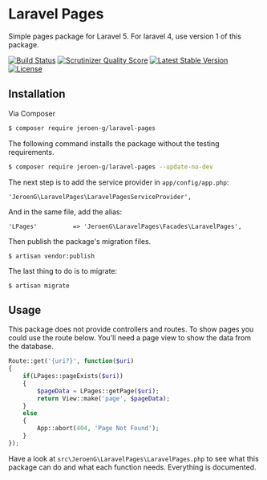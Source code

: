 Laravel Pages
=====================

Simple pages package for Laravel 5. For laravel 4, use version 1 of this package.

[![Build Status](https://travis-ci.org/Jeroen-G/laravel-pages.png?branch=master)](https://travis-ci.org/Jeroen-G/laravel-pages)
[![Scrutinizer Quality Score](https://scrutinizer-ci.com/g/Jeroen-G/laravel-pages/badges/quality-score.png?s=a0e8e2ce3e6f07bb1171e5257b3224a60427bb3c)](https://scrutinizer-ci.com/g/Jeroen-G/laravel-pages/)
[![Latest Stable Version](https://img.shields.io/github/release/jeroen-g/activity-logger.svg?style=flat)](https://github.com/jeroen-g/laravel-pages/releases)
[![License](https://img.shields.io/badge/License-EUPL--1.1-blue.svg?style=flat)](license.md)

## Installation

Via Composer
``` bash
$ composer require jeroen-g/laravel-pages
```

The following command installs the package without the testing requirements.
``` bash
$ composer require jeroen-g/laravel-pages --update-no-dev
```

The next step is to add the service provider in `app/config/app.php`:

    'JeroenG\LaravelPages\LaravelPagesServiceProvider',

And in the same file, add the alias:

	'LPages'          => 'JeroenG\LaravelPages\Facades\LaravelPages',


Then publish the package's migration files.

    $ artisan vendor:publish

The last thing to do is to migrate:

    $ artisan migrate

## Usage
This package does not provide controllers and routes. To show pages you could use the route below. You'll need a page view to show the data from the database.
```php
Route::get('{uri?}', function($uri)
{
	if(LPages::pageExists($uri))
	{
		$pageData = LPages::getPage($uri);
		return View::make('page', $pageData);
	}
	else
	{
		App::abort(404, 'Page Not Found');
	}
});
```
Have a look at `src\JeroenG\LaravelPages\LaravelPages.php` to see what this package can do and what each function needs. Everything is documented.
